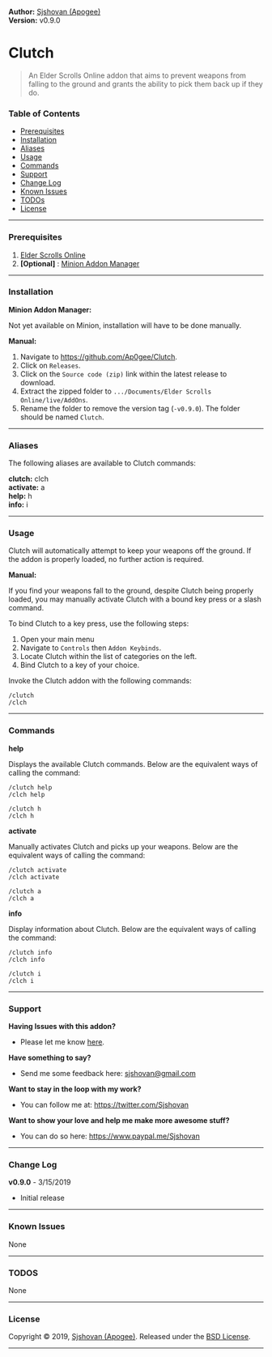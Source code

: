 **Author:** [Sjshovan (Apogee)](https://github.com/Ap0gee)  
**Version:** v0.9.0  


# Clutch

> An Elder Scrolls Online addon that aims to prevent weapons from falling to the ground and grants the ability to pick them back up if they do.


### Table of Contents

- [Prerequisites](#prerequisites)
- [Installation](#installation)
- [Aliases](#aliases)
- [Usage](#usage)
- [Commands](#commands)
- [Support](#support)
- [Change Log](#change-log)
- [Known Issues](#known-issues)
- [TODOs](#todos)
- [License](#license)

___
### Prerequisites
1. [Elder Scrolls Online](https://www.elderscrollsonline.com/en-us/home)
2. **[Optional]** : [Minion Addon Manager](https://minion.mmoui.com/)

___
### Installation

**Minion Addon Manager:**   

Not yet available on Minion, installation will have to be done manually.

**Manual:**   
1. Navigate to <https://github.com/Ap0gee/Clutch>.
2. Click on `Releases`. 
3. Click on the `Source code (zip)` link within the latest release to download.
4. Extract the zipped folder to `.../Documents/Elder Scrolls Online/live/AddOns`.
5. Rename the folder to remove the version tag (`-v0.9.0`). The folder should be named `Clutch`.

___
### Aliases
The following aliases are available to Clutch commands:    

**clutch:** clch   
**activate:** a    
**help:** h   
**info:** i  

___
### Usage

Clutch will automatically attempt to keep your weapons off the ground. If the addon is properly loaded, 
no further action is required.

**Manual:**  

If you find your weapons fall to the ground, despite Clutch being properly loaded, you may manually activate Clutch with a bound key press or a slash command.  

To bind Clutch to a key press, use the following steps:
1. Open your main menu
2. Navigate to `Controls` then `Addon Keybinds`.
3. Locate Clutch within the list of categories on the left.
4. Bind Clutch to a key of your choice.

Invoke the Clutch addon with the following commands:
    
    /clutch
    /clch
	
___    
### Commands 

**help**

Displays the available Clutch commands. Below are the equivalent ways of calling the command:
	
    /clutch help
    /clch help
	
	/clutch h
	/clch h
	
**activate** 

Manually activates Clutch and picks up your weapons. Below are the equivalent ways of calling the command:
	
    /clutch activate
    /clch activate
	
	/clutch a
    /clch a
    
**info**

Display information about Clutch. Below are the equivalent ways of calling the command:  

    /clutch info
	/clch info

	/clutch i
	/clch i
    
___
### Support
**Having Issues with this addon?**
* Please let me know [here](https://github.com/Ap0gee/Clutch/issues/new).
  
**Have something to say?**
* Send me some feedback here: <sjshovan@gmail.com>

**Want to stay in the loop with my work?**
* You can follow me at: <https://twitter.com/Sjshovan>

**Want to show your love and help me make more awesome stuff?**
* You can do so here: <https://www.paypal.me/Sjshovan>  

___
### Change Log

**v0.9.0** - 3/15/2019
- Initial release

___
### Known Issues

None

___    
### TODOS

None
___

### License

Copyright © 2019, [Sjshovan (Apogee)](https://github.com/Ap0gee).
Released under the [BSD License](LICENSE).

***